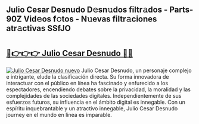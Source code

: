## Julio Cesar Desnudo D𝚎sn𝚞dos filtr𝚊dos - Parts-90Z Vid𝚎os f𝚘tos - N𝚞evas filtr𝚊ciones atr𝚊ctivas SSfJO

# <h2><a href="http://mb3884.tromn.icu/?c=Julio+Cesar+Desnudo">🔗👉👉👉 Julio Cesar Desnudo 🔗🔗</a></h2>

[![Julio Cesar Desnudo nuevo](https://i.imgur.com/pEAQMta.gif)](http://mb3884.tromn.icu/?c=Julio+Cesar+Desnudo)
Julio Cesar Desnudo, un personaje complejo e intrigante, elude la clasificación directa. Su forma innovadora de interactuar con el público en línea ha fascinado y enfurecido a los espectadores, encendiendo debates sobre la privacidad, la moralidad y las complejidades de las sociedades digitales. Independientemente de sus esfuerzos futuros, su influencia en el ámbito digital es innegable. Con un espíritu inquebrantable y un atractivo innegable, Julio Cesar Desnudo journey en el mundo en línea es imparable.

